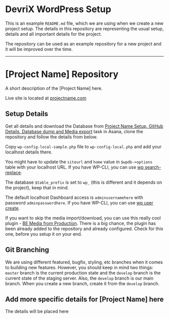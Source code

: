 # DevriX WordPress Setup

This is an example `README.md` file, which we are using when we create a new project setup. The details in this repository are representing the usual setup, details and all important details for the project.

The repository can be used as an example repository for a new project and it will be improved over the time.

___


# [Project Name] Repository
A short description of the [Project Name] here.

Live site is located at [projectname.com](https://projectname.com)

## Setup Details
Get all details and download the Database from [Project Name Setup, GitHub Details, Database dump and Media export](#) task in Asana, clone the repository and follow the details from below.

Copy `wp-config-local-sample.php` file to `wp-config-local.php` and add your localhost details there.

You might have to update the `siteurl` and `home` value in `$wpdb->options` table with your localhost URL. If you have WP-CLI, you can use [wp search-replace](https://wp-cli.org/commands/search-replace/).

The database `$table_prefix` is set to `wp_` (this is different and it depends on the project), keep that in mind.

The default localhost Dashboard access is `adminusernamehere` with password `adminpasswordhere`. If you have WP-CLI, you can use [wp user create](https://wp-cli.org/commands/user/create/).

If you want to skip the media import/download, you can use this really cool plugin - [BE Media from Production](https://github.com/billerickson/BE-Media-from-Production). There is a big chance, the plugin has been already added to the repository and already configured. Check for this one, before you setup it on your end.

## Git Branching
We are using different featured, bugfix, styling, etc branches when it comes to building new features. However, you should keep in mind two things: `master` branch is the current production state and the `develop` branch is the current state of the staging server. Also, the `develop` branch is our main branch.
When you create a new branch, create it from the `develop` branch.

## Add more specific details for [Project Name] here
The details will be placed here
